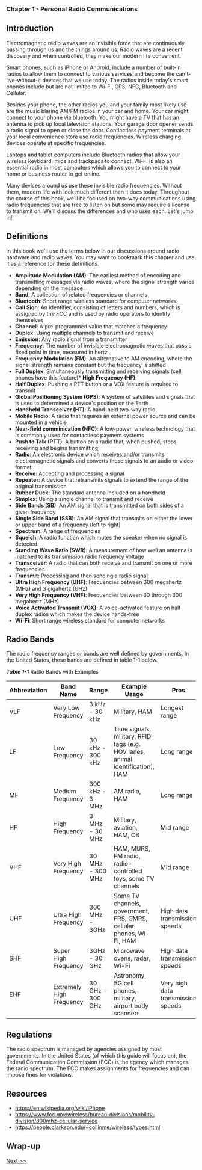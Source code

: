 ### Chapter 1 - Personal Radio Communications

## Introduction

Electromagnetic radio waves are an invisible force that are continuously passing through us and the things around us. Radio waves are a recent discovery and when controlled, they make our modern life convenient.

Smart phones, such as iPhone or Android, include a number of built-in radios to allow them to connect to various services and become the can't-live-without-it devices that we use today. The radios inside today's smart phones include but are not limited to Wi-Fi, GPS, NFC, Bluetooth and Cellular.

Besides your phone, the other radios you and your family most likely use are the music blaring AM/FM radios in your car and home. Your car might connect to your phone via bluetooth. You might have a TV that has an antenna to pick up local television stations. Your garage door opener sends a radio signal to open or close the door. Contlactless payment terminals at your local convenience store use radio frequencies. Wireless charging devices operate at specific frequencies.

Laptops and tablet computers include Bluetooth radios that allow your wireless keyboard, mice and trackpads to connect. Wi-Fi is also an essential radio in most computers which allows you to connect to your home or business router to get online.

Many devices around us use these invisible radio frequencies. Without them, modern life with look much different than it does today. Throughout the course of this book, we'll be focused on two-way communications using radio frequencies that are free to listen on but some may require a license to transmit on. We'll discuss the differences and who uses each. Let's jump in!

## Definitions

In this book we'll use the terms below in our discussions around radio hardware and radio waves. You may want to bookmark this chapter and use it as a reference for these definitions.

* **Amplitude Modulation (AM)**: The earliest method of encoding and transmitting messages via radio waves, where the signal strength varies depending on the message
* **Band**: A collection of related frequencies or channels
* **Bluetooth**: Short range wireless standard for computer networks
* **Call Sign**: An identifier, consisting of letters and numbers, which is assigned by the FCC and is used by radio operators to identify themselves
* **Channel**: A pre-programmed value that matches a frequency
* **Duplex**: Using multiple channels to transmit and receive
* **Emission**: Any radio signal from a transmitter
* **Frequency**: The number of invisible electromagnetic waves that pass a fixed point in time, measured in hertz
* **Frequency Modulation (FM)**: An alternative to AM encoding, where the signal strength remains constant but the frequency is shifted
* **Full Duplex**: Simultaneously transmitting and receiving signals (cell phones have this feature)* **High Frequency (HF)**:
* **Half Duplex**: Pushing a PTT button or a VOX feature is required to transmit
* **Global Positioning System (GPS)**: A system of satellites and signals that is used to determined a device's position on the Earth
* **Handheld Transceiver (HT)**: A hand-held two-way radio
* **Mobile Radio**: A radio that requires an external power source and can be mounted in a vehicle
* **Near-field comminication (NFC)**: A low-power, wireless technology that is commonly used for contactless payment systems
* **Push to Talk (PTT)**: A button on a radio that, when pushed, stops receiving and begins transmitting
* **Radio**: An electronic device which receives and/or transmits electromagnetic signals and converts those signals to an audio or video format
* **Receive**: Accepting and processing a signal
* **Repeater**: A device that retransmits signals to extend the range of the original transmission
* **Rubber Duck**: The standard antenna included on a handheld
* **Simplex**: Using a single channel to transmit and receive
* **Side Bands (SB)**: An AM signal that is transmitted on both sides of a given frequency
* **Single Side Band (SSB)**: An AM signal that transmits on either the lower or upper band of a frequency (left to right)
* **Spectrum**: A range of frequencies
* **Squelch**: A radio function which mutes the speaker when no signal is detected
* **Standing Wave Ratio (SWR)**: A measurement of how well an antenna is matched to its transmission radio frequency voltage
* **Transceiver**: A radio that can both receive and transmit on one or more frequencies
* **Transmit**: Processing and then sending a radio signal
* **Ultra High Frequency (UHF)**: Frequencies between 300 megahertz (MHz) and 3 gigahertz (GHz)
* **Very High Frequency (VHF)**: Frequencies between 30 through 300 megahertz (MHz)
* **Voice Activated Transmit (VOX)**: A voice-activated feature on half duplex radios which makes the device hands-free
* **Wi-Fi**: Short range wireless standard for computer networks

## Radio Bands

The radio frequency ranges or bands are well defined by governments. In the United States, these bands are defined in table 1-1 below.

_**Table 1-1**_ Radio Bands with Examples

| Abbreviation | Band Name | Range | Example Usage | Pros | Cons |
|---|---|---|---|---|---|
| VLF | Very Low Frequency | 3 kHz - 30 kHz | Military, HAM | Longest range | Slow data transmission speeds |
| LF | Low Frequency | 30 kHz - 300 kHz | Time signals, military, RFID tags (e.g. HOV lanes, animal identification), HAM | Long range |
| MF | Medium Frequency | 300 kHz - 3 MHz | AM radio, HAM | Long range |
| HF | High Frequency | 3 MHz - 30 MHz | Military, aviation, HAM, CB | Mid range |
| VHF | Very High Frequency | 30 MHz - 300 MHz | HAM, MURS, FM radio, radio-controlled toys, some TV channels | Mid range |
| UHF | Ultra High Frequency | 300 MHz - 3GHz | Some TV channels, government, FRS, GMRS, cellular phones, Wi-Fi, HAM | High data transmission speeds | Short range |
| SHF | Super High Frequency | 3GHz - 30 GHz | Microwave ovens, radar, Wi-Fi | High data transmission speeds | Short range |
| EHF | Extremely High Frequency | 30 GHz - 300 GHz | Astronomy, 5G cell phones, military, airport body scanners | Very high data transmission speeds | Shortest range |

## Regulations

The radio spectrum is managed by agencies assigned by most governments. In the United States (of which this guide will focus on), the Federal Communication Commission (FCC) is the agency which manages the radio spectrum. The FCC makes assignments for frequencies and can impose fines for violations.

## Resources

* https://en.wikipedia.org/wiki/IPhone
* https://www.fcc.gov/wireless/bureau-divisions/mobility-division/800mhz-cellular-service
* https://people.clarkson.edu/~collinme/wireless/types.html

## Wrap-up

[Next >>](030-chapter-02.md)
